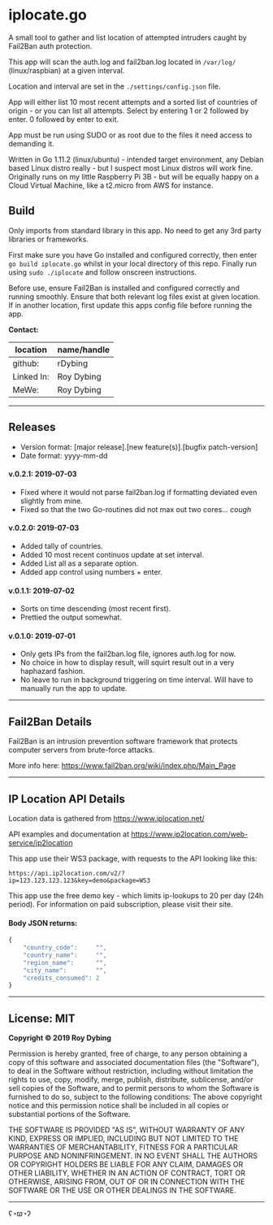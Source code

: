 # iplocate.go

A small tool to gather and list location of attempted intruders caught by Fail2Ban auth protection.

This app will scan the auth.log and fail2ban.log located in `/var/log/` (linux/raspbian) at a given interval. 

Location and interval are set in the `./settings/config.json` file.

App will either list 10 most recent attempts and a sorted list of countries of origin - or you can list all attempts. Select by entering 1 or 2 followed by enter. 0 followed by enter to exit.

App must be run using SUDO or as root due to the files it need access to demanding it.

Written in Go 1.11.2 (linux/ubuntu) - intended target environment, any Debian based Linux distro really - but I suspect most Linux distros will work fine. Originally runs on my little Raspberry Pi 3B - but will be equally happy on a Cloud Virtual Machine, like a t2.micro from AWS for instance.

## Build

Only imports from standard library in this app. No need to get any 3rd party libraries or frameworks.

First make sure you have Go installed and configured correctly, then enter `go build iplocate.go` whilst in your local directory of this repo. Finally run using `sudo ./iplocate` and follow onscreen instructions.

Before use, ensure Fail2Ban is installed and configured correctly and running smoothly. Ensure that both relevant log files exist at given location. If in another location, first update this apps config file before running the app.

**Contact:**

location   | name/handle
-----------|---------
github:    | rDybing
Linked In: | Roy Dybing
MeWe:      | Roy Dybing

---

## Releases

- Version format: [major release].[new feature(s)].[bugfix patch-version]
- Date format: yyyy-mm-dd

#### v.0.2.1: 2019-07-03
- Fixed where it would not parse fail2ban.log if formatting deviated even slightly from mine.
- Fixed so that the two Go-routines did not max out two cores... *cough*

#### v.0.2.0: 2019-07-03
- Added tally of countries.
- Added 10 most recent continuos update at set interval.
- Added List all as a separate option.
- Added app control using numbers + enter.

#### v.0.1.1: 2019-07-02
- Sorts on time descending (most recent first).
- Prettied the output somewhat.

#### v.0.1.0: 2019-07-01
- Only gets IPs from the fail2ban.log file, ignores auth.log for now. 
- No choice in how to display result, will squirt result out in a very haphazard fashion.
- No leave to run in background triggering on time interval. Will have to manually run the app to update.

---

## Fail2Ban Details

Fail2Ban is an intrusion prevention software framework that protects computer servers from brute-force attacks. 

More info here: https://www.fail2ban.org/wiki/index.php/Main_Page

---

## IP Location API Details

Location data is gathered from https://www.iplocation.net/

API examples and documentation at https://www.ip2location.com/web-service/ip2location

This app use their WS3 package, with requests to the API looking like this: 

`https://api.ip2location.com/v2/?ip=123.123.123.123&key=demo&package=WS3`

This app use the free demo key - which limits ip-lookups to 20 per day (24h period). For information on paid subscription, please visit their site.

#### Body JSON returns:

```javascript
{
	"country_code":		"",
	"country_name":		"",
	"region_name":		"",
	"city_name":		"",
	"credits_consumed":	2
}
```
---

## License: MIT

**Copyright © 2019 Roy Dybing** 

Permission is hereby granted, free of charge, to any person obtaining a copy of this software and associated documentation files (the "Software"), to deal in the Software without restriction, including without limitation the rights to use, copy, modify, merge, publish, distribute, sublicense, and/or sell copies of the Software, and to permit persons to whom the Software is furnished to do so, subject to the following conditions: The above copyright notice and this permission notice shall be included in all copies or substantial portions of the Software.

THE SOFTWARE IS PROVIDED "AS IS", WITHOUT WARRANTY OF ANY KIND, EXPRESS OR IMPLIED, INCLUDING BUT NOT LIMITED TO THE WARRANTIES OF MERCHANTABILITY, FITNESS FOR A PARTICULAR PURPOSE AND NONINFRINGEMENT. IN NO EVENT SHALL THE AUTHORS OR COPYRIGHT HOLDERS BE LIABLE FOR ANY CLAIM, DAMAGES OR OTHER LIABILITY, WHETHER IN AN ACTION OF CONTRACT, TORT OR OTHERWISE, ARISING FROM, OUT OF OR IN CONNECTION WITH THE SOFTWARE OR THE USE OR OTHER DEALINGS IN THE SOFTWARE.

---

ʕ◔ϖ◔ʔ